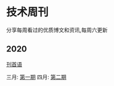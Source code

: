 # 技术周刊

分享每周看过的优质博文和资讯,每周六更新

## 2020

[刊首语](https://github.com/qiwang97/weekly/blob/master/docs/%E5%88%8A%E9%A6%96%E8%AF%AD.md)

三月: [第一期](https://github.com/qiwang97/weekly/blob/master/docs/weekly-1.md)
四月: [第二期](https://github.com/qiwang97/weekly/blob/master/docs/weekly-2.md)
